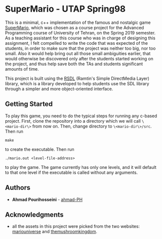 # SuperMario - UTAP Spring98

This is a minimal, c++ implementation of the famous and nostalgic game [SuperMario](https://supermariobros.io/), which was chosen as a course project for the Advanced Programming course of University of Tehran, on the Spring 2019 semester. 
As a teaching assistant for this course who was in charge of designing this assignment, I felt compelled to write the code that was expected of the students, in order to make sure that the project was neither too big, nor too small. Also it would help bring out all those small ambiguities earlier, that would otherwise be discovered only after the students started working on the project, and thus help save both the TAs and students significant amounts of time.

This project is built using the [RSDL](https://github.com/UTAP/RSDL) (Ramtin's Simple DirectMedia Layer) library, which is a library developed to help students use the SDL library through a simpler and more object-oriented interface. 

## Getting Started

To play this game, you need to do the typical steps for running any c-based project.
First, clone the repository into a directory which we will call ‍‍‍`\<mario-dir\>` from now on. Then, change directory to `\<mario-dir\>/src`.
Then run 
```
make
```
to create the executable. Then run
```
./mario.out <level-file-address>
```
to play the game. The game currently has only one levels, and it will default to that one level if the executable is called without any arguments.

## Authors

* **Ahmad Pourihosseini** - [ahmad-PH](https://github.com/ahmad-PH)

## Acknowledgments

* all the assets in this project were picked from the two websites: [mariouniverse](http://www.mariouniverse.com/) and [themushroomkingdom](https://themushroomkingdom.net/wav.shtml).
